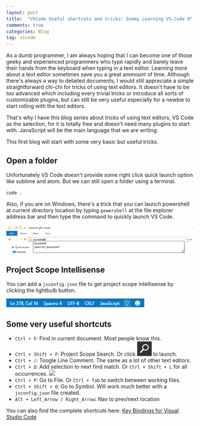 ```yaml
---
layout: post
title:  "VSCode Useful shortcuts and tricks: Dummy Learning VS-Code 0"
comments: true
categories: Blog
tag: vscode
---
```


As a dumb programmer, I am always hoping that I can become one of those geeky and experienced 
programmers who type rapidly and barely leave their hands from the keyboard when typing in 
a text editor. 
Learning more about a text editor sometimes save you a great ammount of time. Although there's 
always a way to detailed documents, I would still appreciate a simple straightforward chi-chi 
for tricks of using text editors. It doesn't have to be too advanced which including every trivial tricks or 
introduce all sorts of customizable plugins, but can still be 
very useful especially for a newbie to start rolling with the text editors. 

That's why I have this blog series about tricks of using text editors, VS Code as the selection, 
for it is totally free and doesn't need many plugins to start with. 
JavaScript will be the main language that we are writing. 

This first blog will start with some very basic but useful tricks. 
 

<!--more-->

## Open a folder

Unfortunately VS Code doesn't provide some right click quick launch option like sublime and atom. 
But we can still open a folder using a terminal. 

```
code .
```

Also, if you are on Windows, there's a trick that you can launch powershell at current directory location 
by typing `powershell` at the file explorer address bar and then type the command to quickly
launch VS Code. 

![](/assets/blog-img/vscode-powershell-launch.png)

## Project Scope Intellisense

You can add a `jsconfig.json` file to get project scope intellisense by clicking the lightbulb button. 

![](/assets/blog-img/vscode-lightbulb.png)

## Some very useful shortcuts

* `Ctrl + F`: Find in current document. Most people know this. 
* `Ctrl + Shift + F`: Project Scope Search. Or click ![](/assets/blog-img/vscode-search-icon.png) to launch.
* `Ctrl + /`: Toogle Line Comment. The same as a lot of other text editors. 
* `Ctrl + D`: Add selection to next find match. Or `Ctrl + Shift + L` for all occurrences. 
    ![](https://code.visualstudio.com/images/editingevolved_multicursor.gif)
* `Ctrl + P`: Go to File. Or `Ctrl + Tab` to switch between working files. 
* `Ctrl + Shift + O`: Go to Symbol. Will work much better with a `jsconfig.json` file created.
* `Alt + Left_Arrow / Right_Arrow`: Nav to prev/next location

You can also find the complete shortcuts here: [Key Bindings for Visual Studio Code](https://code.visualstudio.com/docs/customization/keybindings)

